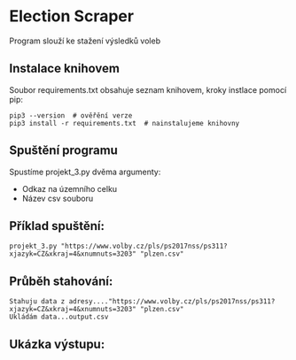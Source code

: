 # Election Scraper
Program slouží ke stažení výsledků voleb

## Instalace knihovem
Soubor requirements.txt obsahuje seznam knihovem, kroky instlace pomocí pip:
```
pip3 --version  # ověřění verze
pip3 install -r requirements.txt  # nainstalujeme knihovny
```
## Spuštění programu
Spustíme projekt_3.py dvěma argumenty:

- Odkaz na územního celku
- Název csv souboru

## Příklad spuštění:
```
projekt_3.py "https://www.volby.cz/pls/ps2017nss/ps311?xjazyk=CZ&xkraj=4&xnumnuts=3203" "plzen.csv"
```
## Průběh stahování:
```
Stahuju data z adresy...."https://www.volby.cz/pls/ps2017nss/ps311?xjazyk=CZ&xkraj=4&xnumnuts=3203" "plzen.csv"
Ukládám data...output.csv
```
## Ukázka výstupu:

